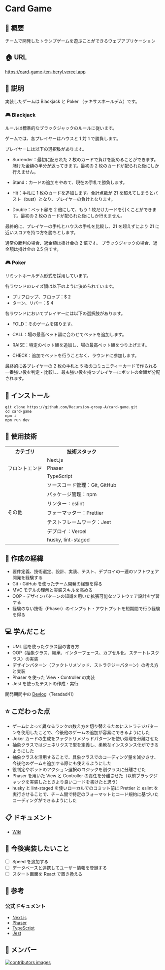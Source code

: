 # Card Game

## 🌱 概要

チームで開発したトランプゲームを遊ぶことができるウェブアプリケーション

## 🏠 URL

https://card-game-ten-beryl.vercel.app

## 📝 説明

実装したゲームは Blackjack と Poker （テキサスホールデム）です。

### 🎮 Blackjack

ルールは標準的なブラックジャックのルールに従います。

ゲームでは、各プレイヤーはハウスと 1 対 1 で勝負します。

プレイヤーには以下の選択肢があります。

- Surrender：最初に配られた 2 枚のカードで負けを認めることができます。賭けた金額の半分が返ってきます。最初の 2 枚のカードが配られた後にしか行えません。

- Stand：カードの追加をやめて、現在の手札で勝負します。

- Hit：手札に 1 枚のカードを追加します。合計点数が 21 を超えてしまうとバスト（bust）となり、プレイヤーの負けとなります。
- Double：ベット額を 2 倍にして、もう 1 枚だけカードを引くことができます。最初の 2 枚のカードが配られた後にしか行えません。

最終的に、プレイヤーの手札とハウスの手札を比較し、21 を超えずにより 21 に近いスコアを持つ方を勝ちとします。

通常の勝利の場合、返金額は掛け金の 2 倍です。
ブラックジャックの場合、返金額は掛け金の 2.5 倍です。

### 🎮 Poker

リミットホールデム形式を採用しています。

各ラウンドのレイズ額は以下のように決められています。

- プリフロップ、フロップ：$ 2
- ターン、リパー：$ 4

各ラウンドにおいてプレイヤーには以下の選択肢があります。

- FOLD：そのゲームを降ります。

- CALL：場の最高ベット額に合わせてベットを追加します。
- RAISE：特定のベット額を追加し、場の最高ベット額をつり上げます。
- CHECK：追加でベットを行うことなく、ラウンドに参加します。

最終的に各プレイヤーの 2 枚の手札と 5 枚のコミュニティーカードで作られる一番強い役を判定・比較し、最も強い役を持つプレイヤーにポットの金額が分配されます。

## 🚀 インストール

```
git clone https://github.com/Recursion-group-A/card-game.git
cd card-game
npm i
npm run dev
```

## 💾 使用技術

<table>
<tr>
  <th>カテゴリ</th>
  <th>技術スタック</th>
</tr>
<tr>
  <td rowspan=3>フロントエンド</td>
  <td>Next.js</td>
</tr>
<tr>
  <td>Phaser</td>
</tr>
<tr>
  <td>TypeScript</td>
</tr>
<td rowspan=7>その他</td>
  <td>ソースコード管理：Git, GitHub</td>
<tr>
  <td>パッケージ管理：npm</td>
</tr>
<tr>
  <td>リンター：eslint</td>
</tr>
<tr>
  <td>フォーマッター：Prettier</td>
</tr>
<tr>
  <td>テストフレームワーク：Jest</td>
</tr>
<tr>
  <td>デプロイ：Vercel</td>
</tr>
<tr>
  <td>husky, lint-staged</td>
</tr>
</table>

## 📜 作成の経緯

- 要件定義、技術選定、設計、実装、テスト、デプロイの一連のソフトウェア開発を経験する
- Git・GitHub を使ったチーム開発の経験を得る
- MVC モデルの理解と実装スキルを高める
- OOP・デザインパターンの知識を用いた拡張可能なソフトウェア設計を学習する
- 経験のない技術（Phaser）のインプット・アウトプットを短期間で行う経験を得る

## 💻 学んだこと

- UML 図を使ったクラス図の書き方
- OOP（抽象クラス、継承、インターフェース、カプセル化、ステートレスクラス）の実装
- デザインパターン（ファクトリメソッド、ストラテジーパターン）の考え方と実装
- Phaser を使った View・Controller の実装
- Jest を使ったテストの作成・実行

開発期間中の [Devlog](https://docs.google.com/document/d/12HDOibWNE8gMtWd8wni5Gtn5iFxRt_q-fkJivLVB82I/edit?usp=sharing)（Teradad41）

## ⭐️ こだわった点

- ゲームによって異なるランクの数え方を切り替えるためにストラテジパターンを使用したことで、今後他のゲームの追加が容易にできるようにした
- Joker カードの生成をファクトリメソッドパターンを使い処理を分離させた
- 抽象クラスではジェネリクスで型を定義し、柔軟なインスタンス化ができるようにした
- 抽象クラスを活用することで、具象クラスでのコーディング量を減少させ、今後他のゲームを追加する際にも使えるようにした
- 役判定やボットのアクション選択のロジックを別クラスに分離させた
- Phaser を用いた View と Controller の責任を分離させた（以前ブラックジャックを実装したときより良いコードを書けたと思う）
- husky と lint-staged を使いローカルでのコミット前に Prettier と eslint を実行させることで、チーム間で特定のフォーマットとコード規約に基づいたコーディングができるようにした

## 📋 ドキュメント

- [Wiki](https://github.com/Recursion-group-A/card-game/wiki)

## 📮 今後実装したいこと

- [ ] Speed を追加する
- [ ] データベースと連携してユーザー情報を登録する
- [ ] スタート画面を React で置き換える

## 📑 参考

### 公式ドキュメント

- [Next.js](https://nextjs.org)
- [Phaser](https://phaser.io)
- [TypeScript](https://www.typescriptlang.org)
- [Jest](https://jestjs.io/ja/)

## 👷 メンバー

<a href="https://github.com/Recursion-group-A/card-game/graphs/contributors">
  <img src="https://contrib.rocks/image?repo=recursion-group-a/card-game" 
alt="contributors images" />
</a>
